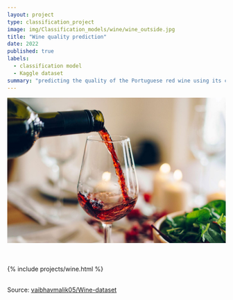 ```yaml
---
layout: project
type: classification_project
image: img/Classification_models/wine/wine_outside.jpg
title: "Wine quality prediction"
date: 2022
published: true
labels:
  - classification model
  - Kaggle dataset
summary: "predicting the quality of the Portuguese red wine using its chemical properties"
---
```


<img src="../img/Classification_models/wine/wine_inside.jpg" class="img-fluid">
<br>
<br>
<br>

{% include projects/wine.html %}

<br>
Source: <a href="https://github.com/vaibhavmalik05/Wine-dataset">vaibhavmalik05/Wine-dataset</a>
